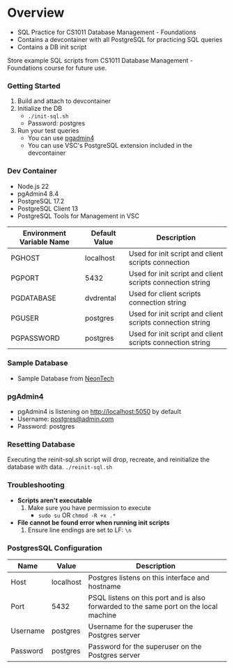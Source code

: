 # Overview
* SQL Practice for CS1011 Database Management - Foundations
* Contains a devcontainer with all PostgreSQL for practicing SQL queries
* Contains a DB init script

Store example SQL scripts from CS1011 Database Management - Foundations course for future use.
### Getting Started
1) Build and attach to devcontainer
2) Initialize the DB 
    - `./init-sql.sh`
    - Password: postgres
3) Run your test queries
    - You can use [pgadmin4](#pgAdmin4)
    - You can use VSC's PostgreSQL extension included in the devcontainer
### Dev Container
* Node.js 22
* pgAdmin4 8.4
* PostgreSQL 17.2
* PostgreSQL Client 13
* PostgreSQL Tools for Management in VSC

|Environment Variable Name | Default Value| Description |
|---|---|---|
| PGHOST | localhost | Used for init script and client scripts connection |
| PGPORT | 5432 | Used for init script and client scripts connection string |
| PGDATABASE | dvdrental | Used for client scripts connection string |
| PGUSER | postgres | Used for init script and client scripts connection string |
| PGPASSWORD | postgres | Used for init script and client scripts connection string |

### Sample Database
* Sample Database from [NeonTech](https://neon.tech/postgresql/postgresql-getting-started/postgresql-sample-database)

### pgAdmin4
* pgAdmin4 is listening on [http://localhost:5050](http://localhost:5050) by default
* Username: postgres@admin.com
* Password: postgres

### Resetting Database
Executing the reinit-sql.sh script will drop, recreate, and reinitialize the database with data.
`./reinit-sql.sh`

### Troubleshooting
* **Scripts aren't executable**
    1)  Make sure you have permission to execute
        - `sudo su` OR `chmod -R +x .*`
* **File cannot be found error when running init scripts**
    1) Ensure line endings are set to LF: `\n`
### PostgresSQL Configuration
| Name | Value | Description |
|---|---|---|
| Host | localhost | Postgres listens on this interface and hostname |
| Port | 5432 | PSQL listens on this port and is also forwarded to the same port on the local machine |
| Username | postgres | Username for the superuser the Postgres server |
| Password | postgres | Password for the superuser on the Postgres server |